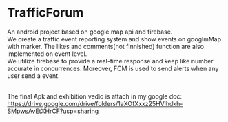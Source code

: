 # TrafficForum
An android project based on google map api and firebase.<br/>
We create a traffic event reporting system and show events on googlmMap with marker. The likes and comments(not finnished) 
function are also implemented on event level.<br/>
We utilize firebase to provide a real-time response and keep like number accurate in concurrences. Moreover, FCM is used to 
send alerts when any user send a event.<br/>
<br/>

The final Apk and exhibition vedio is attach in my google doc: https://drive.google.com/drive/folders/1aXOfXxxz25HVlhdkh-SMpwsAvEtXHrCF?usp=sharing
